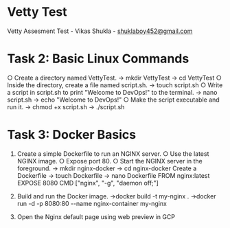 # Vetty Test
 Vetty Assesment Test - Vikas Shukla - shuklaboy452@gmail.com

# Task 2: Basic Linux Commands 
○ Create a directory named VettyTest. 
    -> mkdir VettyTest
    -> cd VettyTest
○ Inside the directory, create a file named script.sh. 
    -> touch script.sh
○ Write a script in script.sh to print "Welcome to DevOps!" to the terminal. 
    -> nano script.sh
    -> echo "Welcome to DevOps!"
○ Make the script executable and run it.
    -> chmod +x script.sh
    -> ./script.sh
 
 # Task 3: Docker Basics 

1. Create a simple Dockerfile to run an NGINX server. 
○ Use the latest NGINX image. 
○ Expose port 80. 
○ Start the NGINX server in the foreground. 
    -> mkdir nginx-docker
    -> cd nginx-docker
Create a Dockerfile
    -> touch Dockerfile
    -> nano Dockerfile
            FROM nginx:latest
            EXPOSE 8080
            CMD ["nginx", "-g", "daemon off;"]

2. Build and run the Docker image. 
    ->docker build -t my-nginx .
    ->docker run -d -p 8080:80 --name nginx-container my-nginx

3. Open the Nginx default page
using web preview in GCP 





